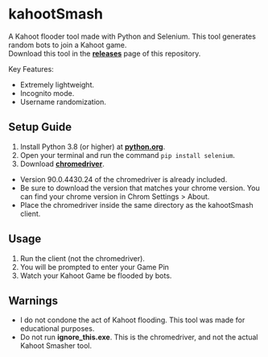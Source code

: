 # kahootSmash
A Kahoot flooder tool made with Python and Selenium. This tool generates random bots to join a Kahoot game.  
Download this tool in the [__releases__](https://github.com/switchmeep/kahootSmash/releases) page of this repository.  

Key Features:
 - Extremely lightweight.
 - Incognito mode.
 - Username randomization.

## Setup Guide
1. Install Python 3.8 (or higher) at [**python.org**](python.org).
2. Open your terminal and run the command `pip install selenium`.
3. Download [**chromedriver**](https://chromedriver.chromium.org/downloads).
 - Version 90.0.4430.24 of the chromedriver is already included.
 - Be sure to download the version that matches your chrome version. You can find your chrome version in Chrom Settings > About.
 - Place the chromedriver inside the same directory as the kahootSmash client.

## Usage
1. Run the client (not the chromedriver).
2. You will be prompted to enter your Game Pin
3. Watch your Kahoot Game be flooded by bots.

## Warnings
- I do not condone the act of Kahoot flooding. This tool was made for educational purposes.
- Do not run __ignore_this.exe__. This is the chromedriver, and not the actual Kahoot Smasher tool.
